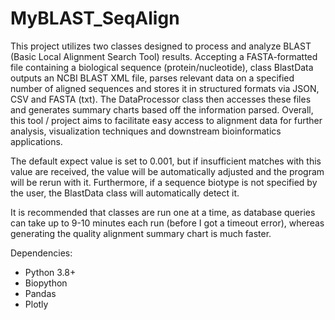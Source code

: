 # MyBLAST_SeqAlign
 
This project utilizes two classes designed to process and analyze BLAST (Basic Local Alignment Search Tool) results. Accepting a FASTA-formatted file containing a biological sequence (protein/nucleotide), class BlastData outputs an NCBI BLAST XML file, parses relevant data on a specified number of aligned sequences and stores it in structured formats via JSON, CSV and FASTA (txt). The DataProcessor class then accesses these files and generates summary charts based off the information parsed. Overall, this tool / project aims to facilitate easy access to alignment data for further analysis, visualization techniques and downstream bioinformatics applications.

The default expect value is set to 0.001, but if insufficient matches with this value are received, the value will be automatically adjusted and the program will be rerun with it. Furthermore, if a sequence biotype is not specified by the user, the BlastData class will automatically detect it.

It is recommended that classes are run one at a time, as database queries can take up to 9-10 minutes each run (before I got a timeout error), whereas generating the quality alignment summary chart is much faster.

Dependencies:
- Python 3.8+
- Biopython
- Pandas
- Plotly
